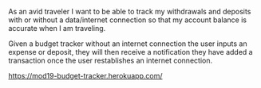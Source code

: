As an avid traveler
I want to be able to track my withdrawals and deposits with or without a data/internet connection so that my account balance is accurate when I am traveling.

Given a budget tracker without an internet connection the user inputs an expense or deposit, they will then receive a notification they have added a transaction once the user restablishes an internet connection.

https://mod19-budget-tracker.herokuapp.com/
